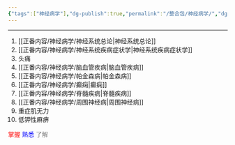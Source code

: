 ```yaml
---
{"tags":["神经病学"],"dg-publish":true,"permalink":"/整合包/神经病学/","dgPassFrontmatter":true}
---
```


---
1. [[正番内容/神经病学/神经系统总论\|神经系统总论]]
2. [[正番内容/神经病学/神经系统疾病症状学\|神经系统疾病症状学]]
3. 头痛
4. [[正番内容/神经病学/脑血管疾病\|脑血管疾病]]
5. [[正番内容/神经病学/帕金森病\|帕金森病]]
6. [[正番内容/神经病学/癫痫\|癫痫]]
7. [[正番内容/神经病学/脊髓疾病\|脊髓疾病]]
8. [[正番内容/神经病学/周围神经病\|周围神经病]]
9. 重症肌无力
10. 低钾性麻痹


<font color="red">掌握</font>
<font color="blue">熟悉</font>
<font color="grey">了解</font>
